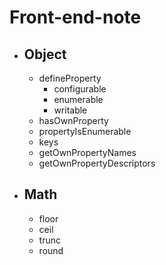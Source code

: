 # Front-end-note
- ## Object
  - defineProperty
    - configurable
    - enumerable
    - writable
  - hasOwnProperty
  - propertyIsEnumerable
  - keys
  - getOwnPropertyNames
  - getOwnPropertyDescriptors
- ## Math
  - floor
  - ceil
  - trunc
  - round
